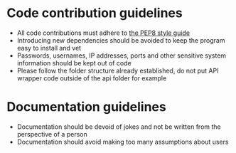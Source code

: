 # Code contribution guidelines
- All code contributions must adhere to [the PEP8 style guide](https://peps.python.org/pep-0008/)
- Introducing new dependencies should be avoided to keep the program easy to install and vet
- Passwords, usernames, IP addresses, ports and other sensitive system information should be kept out of code
- Please follow the folder structure already established, do not put API wrapper code outside of the api folder for example

# Documentation guidelines
- Documentation should be devoid of jokes and not be written from the perspective of a person
- Documentation should avoid making too many assumptions about users
